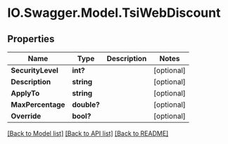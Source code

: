 # IO.Swagger.Model.TsiWebDiscount
## Properties

Name | Type | Description | Notes
------------ | ------------- | ------------- | -------------
**SecurityLevel** | **int?** |  | [optional] 
**Description** | **string** |  | [optional] 
**ApplyTo** | **string** |  | [optional] 
**MaxPercentage** | **double?** |  | [optional] 
**Override** | **bool?** |  | [optional] 

[[Back to Model list]](../README.md#documentation-for-models) [[Back to API list]](../README.md#documentation-for-api-endpoints) [[Back to README]](../README.md)

